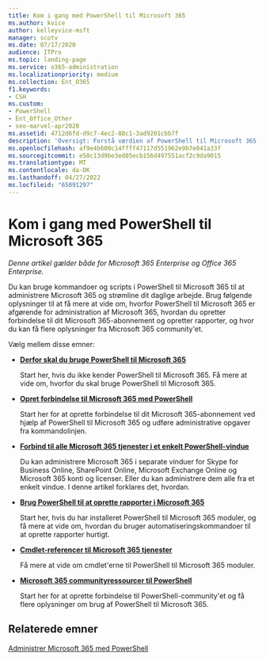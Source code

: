 ```yaml
---
title: Kom i gang med PowerShell til Microsoft 365
ms.author: kvice
author: kelleyvice-msft
manager: scotv
ms.date: 07/17/2020
audience: ITPro
ms.topic: landing-page
ms.service: o365-administration
ms.localizationpriority: medium
ms.collection: Ent_O365
f1.keywords:
- CSH
ms.custom:
- PowerShell
- Ent_Office_Other
- seo-marvel-apr2020
ms.assetid: 4712d6fd-d9c7-4ec2-88c1-3ad9201cbb7f
description: 'Oversigt: Forstå værdien af PowerShell til Microsoft 365, hvordan du opretter forbindelse til din Microsoft 365 lejer, og hvor du kan få hjælp.'
ms.openlocfilehash: af9e4b600c14ffff47117d551962e9b7e041a33f
ms.sourcegitcommit: e50c13d9be3ed05ecb156d497551acf2c9da9015
ms.translationtype: MT
ms.contentlocale: da-DK
ms.lasthandoff: 04/27/2022
ms.locfileid: "65091297"
---
```

# <a name="get-started-with-powershell-for-microsoft-365"></a>Kom i gang med PowerShell til Microsoft 365

*Denne artikel gælder både for Microsoft 365 Enterprise og Office 365 Enterprise.*

Du kan bruge kommandoer og scripts i PowerShell til Microsoft 365 til at administrere Microsoft 365 og strømline dit daglige arbejde. Brug følgende oplysninger til at få mere at vide om, hvorfor PowerShell til Microsoft 365 er afgørende for administration af Microsoft 365, hvordan du opretter forbindelse til dit Microsoft 365-abonnement og opretter rapporter, og hvor du kan få flere oplysninger fra Microsoft 365 community'et.
  
Vælg mellem disse emner:
  
- [**Derfor skal du bruge PowerShell til Microsoft 365**](why-you-need-to-use-microsoft-365-powershell.md)
    
    Start her, hvis du ikke kender PowerShell til Microsoft 365. Få mere at vide om, hvorfor du skal bruge PowerShell til Microsoft 365.
    
- [**Opret forbindelse til Microsoft 365 med PowerShell**](connect-to-microsoft-365-powershell.md)
    
    Start her for at oprette forbindelse til dit Microsoft 365-abonnement ved hjælp af PowerShell til Microsoft 365 og udføre administrative opgaver fra kommandolinjen.
    
- [**Forbind til alle Microsoft 365 tjenester i et enkelt PowerShell-vindue**](connect-to-all-microsoft-365-services-in-a-single-windows-powershell-window.md)
    
    Du kan administrere Microsoft 365 i separate vinduer for Skype for Business Online, SharePoint Online, Microsoft Exchange Online og Microsoft 365 konti og licenser. Eller du kan administrere dem alle fra et enkelt vindue. I denne artikel forklares det, hvordan.
    
- [**Brug PowerShell til at oprette rapporter i Microsoft 365**](use-windows-powershell-to-create-reports-in-microsoft-365.md)
    
    Start her, hvis du har installeret PowerShell til Microsoft 365 moduler, og få mere at vide om, hvordan du bruger automatiseringskommandoer til at oprette rapporter hurtigt.
    
- [**Cmdlet-referencer til Microsoft 365 tjenester**](cmdlet-references-for-microsoft-365-services.md)
    
    Få mere at vide om cmdlet'erne til PowerShell til Microsoft 365 moduler.
    
- [**Microsoft 365 communityressourcer til PowerShell**](microsoft-365-powershell-community-resources.md)
    
    Start her for at oprette forbindelse til PowerShell-community'et og få flere oplysninger om brug af PowerShell til Microsoft 365.
    
## <a name="related-topics"></a>Relaterede emner

[Administrer Microsoft 365 med PowerShell](manage-microsoft-365-with-microsoft-365-powershell.md)
